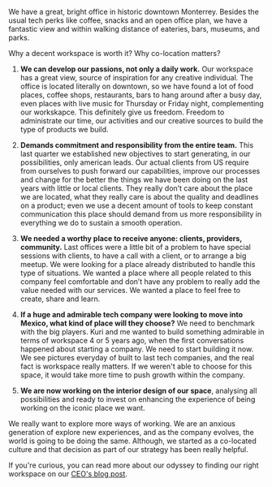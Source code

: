 We have a great, bright office in historic downtown Monterrey. Besides the
usual tech perks like coffee, snacks and an open office plan, we have a
fantastic view and within walking distance of eateries, bars, museums, and
parks.

Why a decent workspace is worth it? Why co-location matters?

1. **We can develop our passions, not only a daily work.**
Our workspace has a great view, source of inspiration for any creative individual. The office is located literally on downtown, so we have found a lot of food places, coffee shops, restaurants, bars to hang around after a busy day, even places with live music for Thursday or Friday night, complementing our workskapce. This definitely give us freedom. Freedom to administrate our time, our activities and our creative sources to build the type of products we build.

2. **Demands commitment and responsibility from the entire team.**
This last quarter we established new objectives to start generating, in our possibilities, only american leads. Our actual clients from US require from ourselves to push forward our capabilities, improve our processes and change for the better the things we have been doing on the last years with little or local clients. They really don’t care about the place we are located, what they really care is about the quality and deadlines on a product; even we use a decent amount of tools to keep constant communication this place should demand from us more responsibility in everything we do to sustain a smooth operation.

3. **We needed a worthy place to receive anyone: clients, providers, community.**
Last offices were a little bit of a problem to have special sessions with clients, to have a call with a client, or to arrange a big meetup. We were looking for a place already distributed to handle this type of situations. We wanted a place where all people related to this company feel comfortable and don’t have any problem to really add the value needed with our services. We wanted a place to feel free to create, share and learn.

4. **If a huge and admirable tech company were looking to move into Mexico, what kind of place will they choose?**
We need to benchmark with the big players. Kuri and me wanted to build something admirable in terms of workspace 4 or 5 years ago, when the first conversations happened about starting a company. We need to start building it now. We see pictures everyday of built to last tech companies, and the real fact is workspace really matters. If we weren't able to choose for this space, it would take more time to push growth within the company.

5. **We are now working on the interior design of our space**, analysing all possibilities and ready to invest on enhancing the experience of being working on the iconic place we want.

We really want to explore more ways of working. We are an anxious generation of explore new experiences, and as the company evolves, the world is going to be doing the same. Although, we started as a co-located culture and that decision as part of our strategy has been really helpful.

If you're curious, you can read more about our odyssey to finding our right
workspace on our [CEO's blog post](https://medium.com/our-team/the-journey-of-getting-our-new-office-8f2739fbf161#.f5tdoxvwl).
